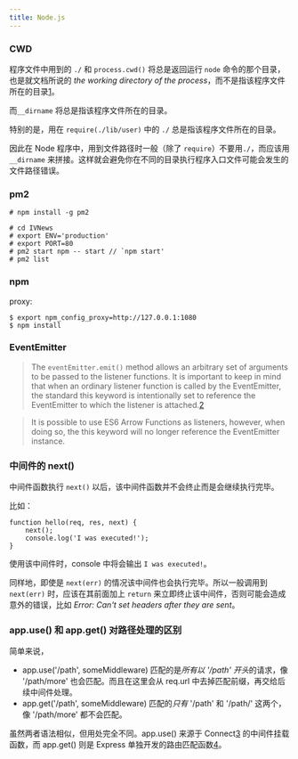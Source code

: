 ```yaml
---
title: Node.js
---
```


### CWD

程序文件中用到的 `./` 和 `process.cwd()` 将总是返回运行 `node` 命令的那个目录，也是就文档所说的 *the working directory of the process*，而不是指该程序文件所在的目录[1]。

而`__dirname` 将总是指该程序文件所在的目录。

特别的是，用在 `require(./lib/user)` 中的 `./` 总是指该程序文件所在的目录。

因此在 Node 程序中，用到文件路径时一般（除了 `require`）不要用`./`，而应该用`__dirname` 来拼接。这样就会避免你在不同的目录执行程序入口文件可能会发生的文件路径错误。

### pm2

    # npm install -g pm2

    # cd IVNews
    # export ENV='production'
    # export PORT=80
    # pm2 start npm -- start // `npm start'
    # pm2 list

### npm

proxy:

    $ export npm_config_proxy=http://127.0.0.1:1080
    $ npm install

### EventEmitter
    
> The `eventEmitter.emit()` method allows an arbitrary set of arguments to be passed to the listener functions. It is important to keep in mind that when an ordinary listener function is called by the EventEmitter, the standard this keyword is intentionally set to reference the EventEmitter to which the listener is attached.[2]

> It is possible to use ES6 Arrow Functions as listeners, however, when doing so, the this keyword will no longer reference the EventEmitter instance.


### 中间件的 next()

中间件函数执行 `next()` 以后，该中间件函数并不会终止而是会继续执行完毕。

比如：

    function hello(req, res, next) {
        next();
        console.log('I was executed!');
    }

使用该中间件时，console 中将会输出 `I was executed!`。

同样地，即使是 `next(err)` 的情况该中间件也会执行完毕。所以一般调用到 `next(err)` 时，应该在其前面加上 `return` 来立即终止该中间件，否则可能会造成意外的错误，比如 *Error: Can't set headers after they are sent*。

### app.use() 和 app.get() 对路径处理的区别

简单来说，

- app.use('/path', someMiddleware) 匹配的是*所有以 '/path' 开头*的请求，像 '/path/more' 也会匹配。而且在这里会从 req.url 中去掉匹配前缀，再交给后续中间件处理。
- app.get('/path', someMiddleware) 匹配的*只有* '/path' 和 '/path/' 这两个，像 '/path/more' 都不会匹配。

虽然两者语法相似，但用处完全不同。app.use() 来源于 Connect[3] 的中间件挂载函数，而 app.get() 则是 Express 单独开发的路由匹配函数[4]。

[1]: http://stackoverflow.com/questions/8131344/what-is-the-difference-between-dirname-and-in-node-js
[2]: https://nodejs.org/docs/latest-v4.x/api/events.html#events_passing_arguments_and_this_to_listeners 
[3]: https://github.com/senchalabs/connect#mount-middleware
[4]: http://expressjs.com/en/guide/routing.html